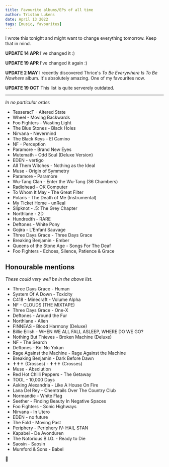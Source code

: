 ```yaml
---
title: Favourite albums/EPs of all time
author: Tristan Lukens
date: April 13 2022
tags: [music, favourites]
---
```


I wrote this tonight and might want to change everything tomorrow. Keep that in mind.

**UPDATE 14 APR** I've changed it :)

**UPDATE 19 APR** I've changed it again :)

**UPDATE 2 MAY** I recently discovered Thrice's _To Be Everywhere Is To Be Nowhere_ album. It's absolutely amazing. One of my favourites now.

**UPDATE 19 OCT** This list is quite serverely outdated.

---

_In no particular order._

- TesseracT - Altered State
- Wheel - Moving Backwards
- Foo Fighters - Wasting Light
- The Blue Stones - Black Holes
- Nirvana - Nevermind
- The Black Keys - El Camino
- NF - Perception
- Paramore - Brand New Eyes
- Mutemath - Odd Soul (Deluxe Version)
- EDEN - vertigo
- All Them Witches - Nothing as the Ideal
- Muse - Origin of Symmetry
- Paramore - Paramore
- Wu-Tang Clan - Enter the Wu-Tang (36 Chambers)
- Radiohead - OK Computer
- To Whom It May - The Great Filter
- Polaris - The Death of Me (Instrumental)
- My Ticket Home - unReal
- Slipknot - .5: The Grey Chapter
- Northlane - 2D
- Hundredth - RARE
- Deftones - White Pony
- Gojira - L'Enfant Sauvage
- Three Days Grace - Three Days Grace
- Breaking Benjamin - Ember
- Queens of the Stone Age - Songs For The Deaf
- Foo Fighters - Echoes, Silence, Patience & Grace

## Honourable mentions

_These could very well be in the above list._

- Three Days Grace - Human
- System Of A Down - Toxicity
- C418 - Minecraft - Volume Alpha
- NF - CLOUDS (THE MIXTAPE)
- Three Days Grace - One-X
- Deftones - Around the Fur
- Northlane - Alien
- FINNEAS - Blood Harmony (Deluxe)
- Billie Eilish - WHEN WE ALL FALL ASLEEP, WHERE DO WE GO?
- Nothing But Thieves - Broken Machine (Deluxe)
- NF - The Search
- Deftones - Koi No Yokan
- Rage Against the Machine - Rage Against the Machine
- Breaking Benjamin - Dark Before Dawn
- ✝✝✝ (Crosses) - ✝✝✝ (Crosses)
- Muse - Absolution
- Red Hot Chilli Peppers - The Getaway
- TOOL - 10,000 Days
- Asking Alexandria - Like A House On Fire
- Lana Del Rey - Chemtrails Over The Country Club
- Normandie - White Flag
- Seether - Finding Beauty In Negative Spaces
- Foo Fighters - Sonic Highways
- Nirvana - In Utero
- EDEN - no future
- The Fold - Moving Past
- Periphery - Periphery IV: HAIL STAN
- Kapabel - De Avonduren
- The Notorious B.I.G. - Ready to Die
- Saosin - Saosin
- Mumford & Sons - Babel

🎵
